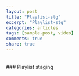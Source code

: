 ```yaml
---
layout: post
title: "Playlist-stg"
excerpt: "Playlist-stg"
categories: articles
tags: [sample-post, video]
comments: true
share: true
---
```

<br>
### Playlist staging
<br>
<div class="apester-media" data-token="5de7afe545a46e25dca232a9" data-context="true" data-tags="" data-fallback="true" height="350"></div><script async src="https://static.stg.apester.com/js/sdk/latest/apester-sdk.js"></script>
<br>
